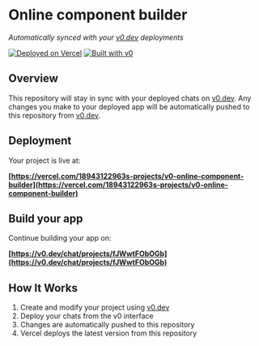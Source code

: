 # Online component builder

*Automatically synced with your [v0.dev](https://v0.dev) deployments*

[![Deployed on Vercel](https://img.shields.io/badge/Deployed%20on-Vercel-black?style=for-the-badge&logo=vercel)](https://vercel.com/18943122963s-projects/v0-online-component-builder)
[![Built with v0](https://img.shields.io/badge/Built%20with-v0.dev-black?style=for-the-badge)](https://v0.dev/chat/projects/fJWwtFObOGb)

## Overview

This repository will stay in sync with your deployed chats on [v0.dev](https://v0.dev).
Any changes you make to your deployed app will be automatically pushed to this repository from [v0.dev](https://v0.dev).

## Deployment

Your project is live at:

**[https://vercel.com/18943122963s-projects/v0-online-component-builder](https://vercel.com/18943122963s-projects/v0-online-component-builder)**

## Build your app

Continue building your app on:

**[https://v0.dev/chat/projects/fJWwtFObOGb](https://v0.dev/chat/projects/fJWwtFObOGb)**

## How It Works

1. Create and modify your project using [v0.dev](https://v0.dev)
2. Deploy your chats from the v0 interface
3. Changes are automatically pushed to this repository
4. Vercel deploys the latest version from this repository